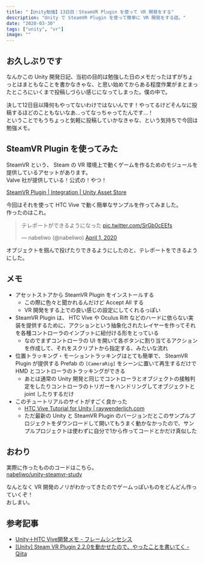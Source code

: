 ```yaml
---
title: "【Unity勉強】13日目：SteamVR Plugin を使って VR 開発をする"
description: "Unity で SteamVR Plugin を使って簡単に VR 開発をする話。"
date: "2020-03-30"
tags: ["unity", "vr"]
image: ""
---
```


## お久しぶりです

なんかこの Unity 開発日記、当初の目的は勉強した日のメモだったはずがちょっとはまともなことを書かなきゃな、と思い始めてからある程度作業がまとまったところにいくまで投稿しづらい感じになってしまった。僕の中で。

決して12日目以降何もやってないわけではないんです！やってるけどそんなに投稿するほどのこともないなあ…ってなっちゃってたんです…！  
ということでもうちょっと気軽に投稿していかなきゃな、という気持ちで今回は勉強メモ。

## SteamVR Plugin を使ってみた

SteamVR という、 Steam の VR 環境上で動くゲームを作るためのモジュールを提供しているアセットがあります。  
Valve 社が提供している！公式の！やつ！

[SteamVR Plugin | Integration | Unity Asset Store](https://assetstore.unity.com/packages/tools/integration/steamvr-plugin-32647)

今回はそれを使って HTC Vive で動く簡単なサンプルを作ってみました。  
作ったのはこれ。

<blockquote class="twitter-tweet"><p lang="ja" dir="ltr">テレポートができるようになった <a href="https://t.co/SrGb0cEEfs">pic.twitter.com/SrGb0cEEfs</a></p>&mdash; nabeliwo (@nabeliwo) <a href="https://twitter.com/nabeliwo/status/1245366581711921153?ref_src=twsrc%5Etfw">April 1, 2020</a></blockquote> <script async src="https://platform.twitter.com/widgets.js" charset="utf-8"></script>

オブジェクトを掴んで投げたりできるようにしたのと、テレポートをできるようにした。

## メモ

- アセットストアから SteamVR Plugin をインストールする
  - この際に色々と聞かれるんだけど Accept All する
  - VR 開発をする上での良い感じの設定にしてくれるっぽい
- SteamVR Plugin は、 HTC Vive や Oculus Rift などのハードに依らない実装を提供するために、アクションという抽象化されたレイヤーを作ってそれを各種コントローラのインプットに紐付ける形をとっている
  - なのでまずコントローラの UI を開いて各ボタンに割り当てるアクションを作成して、それをスクリプトから指定する、みたいな流れ
- 位置トラッキング・モーショントラッキングはとても簡単で、 SteamVR Plugin が提供する Prefab の `[CameraRig]` をシーンに置いて再生するだけで HMD とコントローラのトラッキングができる
  - あとは通常の Unity 開発と同じでコントローラとオブジェクトの接触判定をしたりコントローラのトリガーをハンドリングしてオブジェクトと joint したりするだけ
- このチュートリアルのサイトがすごく良かった
  - [HTC Vive Tutorial for Unity | raywenderlich.com](https://www.raywenderlich.com/9189-htc-vive-tutorial-for-unity)
  - ただ最新の Unity と SteamVR Plugin のバージョンだとこのサンプルプロジェクトをダウンロードして開いてもうまく動かなかったので、サンプルプロジェクトは使わずに自分で1から作ってコードとかだけ真似した

## おわり

実際に作ったもののコードはこちら。  
[nabeliwo/unity-steamvr-study](https://github.com/nabeliwo/unity-steamvr-study)

なんとなく VR 開発のノリがわかってきたのでゲームっぽいものをどんどん作っていくぞ！  
おしまい。

## 参考記事

- [Unity＋HTC Vive開発メモ - フレームシンセシス](https://framesynthesis.jp/tech/unity/htcvive/)
- [[Unity] Steam VR Plugin 2.2.0を動かせたので、やったことを書いてく - Qiita](https://qiita.com/AI_Kiritan/items/bfe647c31f1686f8c715)
